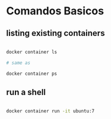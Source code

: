# Comandos Basicos


## listing existing containers

```bash

docker container ls

# same as

docker container ps
```

## run a shell

```bash

docker container run -it ubuntu:7

```